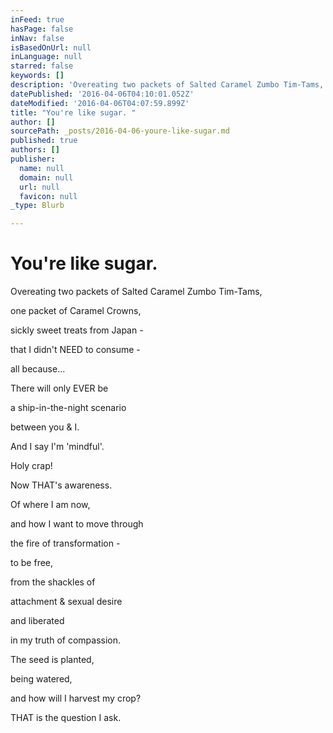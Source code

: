 ```yaml
---
inFeed: true
hasPage: false
inNav: false
isBasedOnUrl: null
inLanguage: null
starred: false
keywords: []
description: 'Overeating two packets of Salted Caramel Zumbo Tim-Tams,'
datePublished: '2016-04-06T04:10:01.052Z'
dateModified: '2016-04-06T04:07:59.899Z'
title: "You're like sugar. "
author: []
sourcePath: _posts/2016-04-06-youre-like-sugar.md
published: true
authors: []
publisher:
  name: null
  domain: null
  url: null
  favicon: null
_type: Blurb

---
```

# You're like sugar. 

Overeating two packets of Salted Caramel Zumbo Tim-Tams,

one packet of Caramel Crowns,

sickly sweet treats from Japan - 

that I didn't NEED to consume - 

all because...

There will only EVER be

a ship-in-the-night scenario

between you & I.

And I say I'm 'mindful'.

Holy crap!

Now THAT's awareness.

Of where I am now,

and how I want to move through

the fire of transformation - 

to be free, 

from the shackles of 

attachment & sexual desire

and liberated

in my truth of compassion.

The seed is planted,

being watered,

and how will I harvest my crop?

THAT is the question I ask.